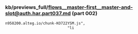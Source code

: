 ### kb/previews_full/flows__master-first__master-and-slot@auth.har.part037.md (part 002)

```md
n958200.alteg.io/chunk-KO722YSM.js",
                            "li
```

```

